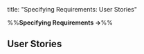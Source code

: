 <frontmatter>
title: "Specifying Requirements: User Stories"
</frontmatter>

<link rel="stylesheet" href="{{baseUrl}}/css/textbook.css">

<div class="website-content">

%%**Specifying Requirements →**%%

## User Stories

<div id="main">

<include src="introduction/embed.md" boilerplate  />
<include src="details/embed.md" boilerplate  />
<include src="usage/embed.md" boilerplate  />

</div>

</div>
